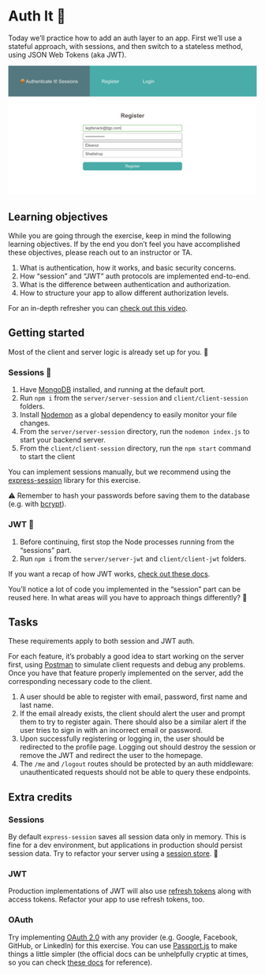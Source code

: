 # Auth It 🔐

Today we’ll practice how to add an auth layer to an app. First we’ll use a stateful approach, with sessions, and then switch to a stateless method, using JSON Web Tokens (aka JWT).

![Authenticate it (sessions) login page](docs-assets/auth-it-ses.jpg)

## Learning objectives
While you are going through the exercise, keep in mind the following learning objectives. If by the end you don’t feel you have accomplished these objectives, please reach out to an instructor or TA.

1. What is authentication, how it works, and basic security concerns.
2. How “session” and “JWT” auth protocols are implemented end-to-end.
3. What is the difference between authentication and authorization.
4. How to structure your app to allow different authorization levels.

For an in-depth refresher you can [check out this video](https://www.youtube.com/watch?v=2PPSXonhIck).

## Getting started

Most of the client and server logic is already set up for you. 🚀

### Sessions 🍪

1. Have [MongoDB](https://docs.mongodb.com/manual/administration/install-community/) installed, and running at the default port.
2. Run `npm i` from the `server/server-session` and `client/client-session` folders.
3. Install [Nodemon](https://github.com/remy/nodemon) as a global dependency to easily monitor your file changes. 
4. From the `server/server-session` directory, run the `nodemon index.js` to start your backend server.
5. From the `client/client-session` directory, run the `npm start` command to start the client

You can implement sessions manually, but we recommend using the [express-session](https://github.com/expressjs/session) library for this exercise.

⚠️ Remember to hash your passwords before saving them to the database (e.g. with [bcrypt](https://github.com/kelektiv/node.bcrypt.js)).

### JWT 🔖

1. Before continuing, first stop the Node processes running from the “sessions” part.
2. Run `npm i` from the `server/server-jwt` and `client/client-jwt` folders.

If you want a recap of how JWT works, [check out these docs](https://jwt.io/).

You’ll notice a lot of code you implemented in the “session” part can be reused here. In what areas will you have to approach things differently? 🤔

## Tasks

These requirements apply to both session and JWT auth.

For each feature, it’s probably a good idea to start working on the server first, using [Postman](https://www.postman.com/downloads/) to simulate client requests and debug any problems. Once you have that feature properly implemented on the server, add the corresponding necessary code to the client.

1. A user should be able to register with email, password, first name and last name.
2. If the email already exists, the client should alert the user and prompt them to try to register again. There should also be a similar alert if the user tries to sign in with an incorrect email or password.
3. Upon successfully registering or logging in, the user should be redirected to the profile page. Logging out should destroy the session or remove the JWT and redirect the user to the homepage.
4. The `/me` and `/logout` routes should be protected by an auth middleware: unauthenticated requests should not be able to query these endpoints.

## Extra credits

### Sessions

By default `express-session` saves all session data only in memory. This is fine for a dev environment, but applications in production should persist session data. Try to refactor your server using a [session store](https://github.com/expressjs/session#compatible-session-stores). 🥞

### JWT

Production implementations of JWT will also use [refresh tokens](https://auth0.com/blog/refresh-tokens-what-are-they-and-when-to-use-them/) along with access tokens. Refactor your app to use refresh tokens, too.

### OAuth

Try implementing [OAuth 2.0](https://www.varonis.com/blog/what-is-oauth/) with any provider (e.g. Google, Facebook, GitHub, or LinkedIn) for this exercise. You can use [Passport.js](http://www.passportjs.org/) to make things a little simpler (the official docs can be unhelpfully cryptic at times, so you can check [these docs](https://github.com/jwalton/passport-api-docs) for reference).